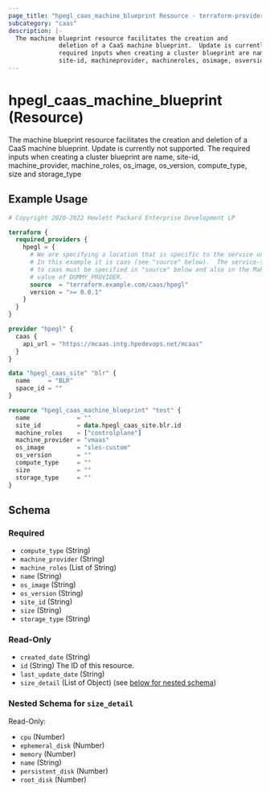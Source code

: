 ```yaml
---
page_title: "hpegl_caas_machine_blueprint Resource - terraform-provider-hpegl"
subcategory: "caas"
description: |-
  The machine blueprint resource facilitates the creation and
              deletion of a CaaS machine blueprint.  Update is currently not supported. The
              required inputs when creating a cluster blueprint are name,
              site-id, machineprovider, machineroles, osimage, osversion, computetype, size and storagetype
---
```

# hpegl_caas_machine_blueprint (Resource)

The machine blueprint resource facilitates the creation and
			deletion of a CaaS machine blueprint.  Update is currently not supported. The
			required inputs when creating a cluster blueprint are name,
			site-id, machine_provider, machine_roles, os_image, os_version, compute_type, size and storage_type

## Example Usage

```terraform
# Copyright 2020-2022 Hewlett Packard Enterprise Development LP

terraform {
  required_providers {
    hpegl = {
      # We are specifying a location that is specific to the service under development
      # In this example it is caas (see "source" below).  The service-specific replacement
      # to caas must be specified in "source" below and also in the Makefile as the
      # value of DUMMY_PROVIDER.
      source  = "terraform.example.com/caas/hpegl"
      version = ">= 0.0.1"
    }
  }
}

provider "hpegl" {
  caas {
    api_url = "https://mcaas.intg.hpedevops.net/mcaas"
  }
}

data "hpegl_caas_site" "blr" {
  name     = "BLR"
  space_id = ""
}

resource "hpegl_caas_machine_blueprint" "test" {
  name             = ""
  site_id          = data.hpegl_caas_site.blr.id
  machine_roles    = ["controlplane"]
  machine_provider = "vmaas"
  os_image         = "sles-custom"
  os_version       = ""
  compute_type     = ""
  size             = ""
  storage_type     = ""
}
```

<!-- schema generated by tfplugindocs -->
## Schema

### Required

- `compute_type` (String)
- `machine_provider` (String)
- `machine_roles` (List of String)
- `name` (String)
- `os_image` (String)
- `os_version` (String)
- `site_id` (String)
- `size` (String)
- `storage_type` (String)

### Read-Only

- `created_date` (String)
- `id` (String) The ID of this resource.
- `last_update_date` (String)
- `size_detail` (List of Object) (see [below for nested schema](#nestedatt--size_detail))

<a id="nestedatt--size_detail"></a>
### Nested Schema for `size_detail`

Read-Only:

- `cpu` (Number)
- `ephemeral_disk` (Number)
- `memory` (Number)
- `name` (String)
- `persistent_disk` (Number)
- `root_disk` (Number)


